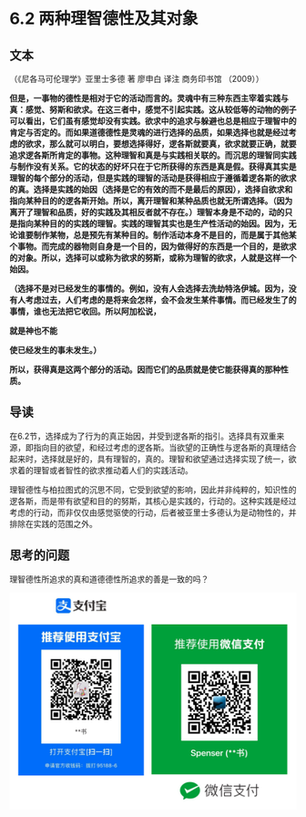 # 6.2 两种理智德性及其对象

## 文本

（《尼各马可伦理学》亚里士多德 著 廖申白 译注 商务印书馆 （2009））

**但是，一事物的德性是相对于它的活动而言的。灵魂中有三种东西主宰着实践与真：感觉、努斯和欲求。在这三者中，感觉不引起实践。这从较低等的动物的例子可以看出，它们虽有感觉却没有实践。欲求中的追求与躲避也总是相应于理智中的肯定与否定的。而如果道德德性是灵魂的进行选择的品质，如果选择也就是经过考虑的欲求，那么就可以明白，要想选择得好，逻各斯就要真，欲求就要正确，就要追求逻各斯所肯定的事物。这种理智和真是与实践相关联的。而沉思的理智同实践与制作没有关系。它的状态的好坏只在于它所获得的东西是真是假。获得真其实是理智的每个部分的活动，但是实践的理智的活动是获得相应于遵循着逻各斯的欲求的真。选择是实践的始因（选择是它的有效的而不是最后的原因），选择自欲求和指向某种目的的逻各斯开始。所以，离开理智和某种品质也就无所谓选择。（因为离开了理智和品质，好的实践及其相反者就不存在。）理智本身是不动的，动的只是指向某种目的的实践的理智。实践的理智其实也是生产性活动的始因。因为，无论谁要制作某物，总是预先有某种目的。制作活动本身不是目的，而是属于其他某个事物。而完成的器物则自身是一个目的，因为做得好的东西是一个目的，是欲求的对象。所以，选择可以或称为欲求的努斯，或称为理智的欲求，人就是这样一个始因。**

**（选择不是对已经发生的事情的。例如，没有人会选择去洗劫特洛伊城。因为，没有人考虑过去，人们考虑的是将来会怎样，会不会发生某件事情。而已经发生了的事情，谁也无法把它收回。所以阿加松说，**

**就是神也不能**

**使已经发生的事未发生。）**

**所以，获得真是这两个部分的活动。因而它们的品质就是使它能获得真的那种性质。**

## 导读

在6.2节，选择成为了行为的真正始因，并受到逻各斯的指引。选择具有双重来源，即指向目的欲望，和经过考虑的逻各斯。当欲望的正确性与逻各斯的真理结合起来时，选择就是好的，具有理智的，真的。理智和欲望通过选择实现了统一，欲求着的理智或者智性的欲求推动着人们的实践活动。

理智德性与柏拉图式的沉思不同，它受到欲望的影响，因此并非纯粹的，知识性的逻各斯，而是带有欲望和目的的努斯，其核心是实践的，行动的。这种实践是经过考虑的行动，而非仅仅由感觉驱使的行动，后者被亚里士多德认为是动物性的，并排除在实践的范围之外。

## 思考的问题

理智德性所追求的真和道德德性所追求的善是一致的吗？

![](../.gitbook/assets/qr.png)

